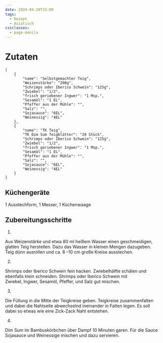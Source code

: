 ```yaml
---
date: 2024-04-20T15:09
tags:
  - Rezept
  - Asiatisch
cssclasses:
  - page-manila
---
```

# Zutaten
```recipe
[
	{
		"name": "Selbstgemachter Teig",
		"Weizenstärke": "200g",
		"Schrimps oder Iberico Schwein": "125g",
		"Zwiebel": "1/2",
		"frisch geriebener Ingwer": "1 Msp.",
		"Sesamöl": "1 EL",
		"Pfeffer aus der Mühle": "",
		"Salz": "",
		"Sojasauce": "6EL",
		"Weinessig": "4EL"
	},
	{
		"name": "TK Teig",
		"TK Dim Sum Teigblätter": "20 Stück",
		"Schrimps oder Iberico Schwein": "125g",
		"Zwiebel": "1/2",
		"frisch geriebener Ingwer": "1 Msp.",
		"Sesamöl": "1 EL",
		"Pfeffer aus der Mühle": "",
		"Salz": "",
		"Sojasauce": "6EL",
		"Weinessig": "4EL"
	}
]
```

## Küchengeräte 
1 Ausstechform, 1 Messer, 1 Küchenwaage 

## Zubereitungsschritte
1.
Aus Weizenstärke und etwa 80 ml heißem Wasser einen geschmeidigen, glatten Teig herstellen. Dazu das Wasser in kleinen Mengen dazugeben. Teig dünn ausrollen und ca. 8 –10 cm große Kreise ausstechen. 

2.
Shrimps oder Iberico Schwein fein hacken. Zwiebelhälfte schälen und ebenfalls klein schneiden. Shrimps oder Iberico Schwein mit Zwiebel, Ingwer, Sesamöl, Pfeffer, und Salz gut mischen.

3.
Die Füllung in die Mitte der Teigkreise geben. Teigkreise zusammenfalten und dabei die Nahtseite abwechselnd ineinander in Falten legen. Es soll dabei so etwas wie eine Zick-Zack Naht entstehen.

4.
Dim Sum im Bambuskörbchen über Dampf 10 Minuten garen. Für die Sauce Sojasauce und Weinessige mischen und dazu servieren.